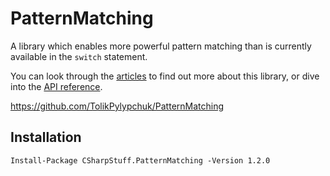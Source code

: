 # PatternMatching

A library which enables more powerful pattern matching
than is currently available in the `switch` statement.

You can look through the
[articles](https://tolikpylypchuk.github.io/PatternMatching/v1.1.0/articles/intro.html)
to find out more about this library, or dive into the
[API reference](https://tolikpylypchuk.github.io/PatternMatching/v1.1.0/api/index.html).

https://github.com/TolikPylypchuk/PatternMatching

## Installation

```
Install-Package CSharpStuff.PatternMatching -Version 1.2.0
```
